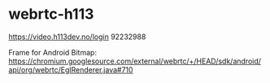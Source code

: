 # webrtc-h113

https://video.h113dev.no/login
92232988

Frame for Android Bitmap:
https://chromium.googlesource.com/external/webrtc/+/HEAD/sdk/android/api/org/webrtc/EglRenderer.java#710
